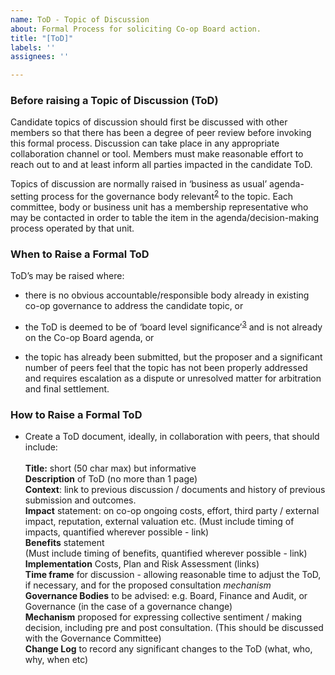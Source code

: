 ```yaml
---
name: ToD - Topic of Discussion
about: Formal Process for soliciting Co-op Board action.
title: "[ToD]"
labels: ''
assignees: ''

---
```


### Before raising a Topic of Discussion (ToD)

Candidate topics of discussion should first be discussed with other members so that there has been a degree of peer review before invoking this formal process.  Discussion can take place in any appropriate collaboration channel or tool.  Members must make reasonable effort to reach out to and at least inform all parties impacted in the candidate ToD.

Topics of discussion are normally raised in ‘business as usual’ agenda-setting process for the governance body relevant<sup>[2](#myfootnote1)</sup> to the topic.  Each committee, body or business unit has a membership representative who may be contacted in order to table the item in the agenda/decision-making process operated by that unit. 

### When to Raise a Formal ToD

ToD’s may be raised where:

*   there is no obvious accountable/responsible body already in existing co-op governance to address the candidate topic, or
*   the ToD is deemed to be of ‘board level significance’<sup>[3](#myfootnote1)</sup> and is not already on the Co-op Board agenda, or

*   the topic has already been submitted, but the proposer and a significant number of peers feel that the topic has not been properly addressed and requires escalation as a dispute or unresolved matter for arbitration and final settlement.

### How to Raise a Formal ToD

*   Create a ToD document, ideally, in collaboration with peers, that should include: \
 \
**Title:** short (50 char max) but informative \
**Description** of ToD (no more than 1 page) \
**Context**:  link to previous discussion / documents and history of previous submission and outcomes. \
**Impact** statement:  on co-op ongoing costs, effort, third party / external impact, reputation, external valuation etc.  (Must include timing of impacts, quantified wherever possible - link) \
**Benefits** statement \
(Must include timing of benefits, quantified wherever possible - link) \
**Implementation** Costs, Plan and Risk Assessment  (links)     \
**Time frame** for discussion - allowing reasonable time to adjust the ToD, if necessary, and for the proposed consultation _mechanism_ \
**Governance Bodies** to be advised:  e.g. Board, Finance and Audit, or Governance (in the case of a governance change) \
**Mechanism** proposed for expressing collective sentiment / making decision, including pre and post consultation.  (This should be discussed with the Governance Committee) \
**Change Log** to record any significant changes to the ToD  (what, who, why, when etc)
